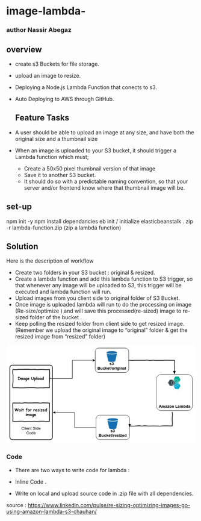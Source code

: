 # image-lambda-

### author Nassir Abegaz

## overview 
- create s3 Buckets for file storage.
- upload an image to resize.
- Deploying a Node.js Lambda Function that conects to s3.
- Auto Deploying to AWS through GitHub.
  

  ## Feature Tasks

- A user should be able to upload an image at any size, and have both the original size and a thumbnail size
- When an image is uploaded to your S3 bucket, it should trigger a Lambda function which must;
    - Create a 50x50 pixel thumbnail version of that image
    - Save it to another S3 bucket.
    - It should do so with a predictable naming convention, so that your server and/or frontend know where that thumbnail image will be.
  
## set-up 
npm init -y 
npm install dependancies 
eb init / initialize elasticbeanstalk .
zip -r lambda-function.zip (zip a lambda function)

## Solution

Here is the description of workflow

- Create two folders in your S3 bucket : original & resized.
- Create a lambda function and add this lambda function to S3 trigger, so that whenever any image will be uploaded to S3, this trigger will be executed and lambda function will run.
- Upload images from you client side to original folder of S3 Bucket.
- Once image is uploaded lambda will run to do the processing on image (Re-size/optimize ) and will save this processed(re-sized) image to re-sized folder of the bucket .
- Keep polling the resized folder from client side to get resized image. (Remember we upload the original image to “original” folder & get the resized image from “resized” folder)
<!-- Embedded whiteboard image -->
![WhiteBoard](./assets/UML.jpg)


### Code

- There are two ways to write code for lambda :

- Inline Code .
- Write on local and upload source code in .zip file with all dependencies.

source : https://www.linkedin.com/pulse/re-sizing-optimizing-images-go-using-amazon-lambda-s3-chauhan/